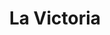 ---
title: "La Victoria"
url: /ciudad-del-este/la-victoria-avenida-general-bernardino-caballero/
shop: piezas de automóviles
---